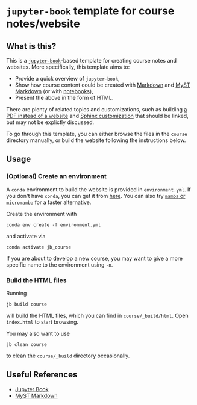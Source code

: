 # `jupyter-book` template for course notes/website

## What is this?

This is a [`jupyter-book`](https://jupyterbook.org/en/stable/intro.html)-based template for creating course notes and websites. More specifically, this template aims to:
- Provide a quick overview of `jupyter-book`,
- Show how course content could be created with [Markdown](https://jupyterbook.org/en/stable/file-types/markdown.html) and [MyST Markdown](https://jupyterbook.org/en/stable/file-types/myst-notebooks.html) (or with [notebooks](https://jupyterbook.org/en/stable/file-types/notebooks.html)),
- Present the above in the form of HTML.

There are plenty of related topics and customizations, such as building [a PDF instead of a website](https://jupyterbook.org/en/stable/advanced/pdf.html) and [Sphinx customization](https://jupyterbook.org/en/stable/sphinx/index.html) that should be linked, but may not be explictly discussed.

To go through this template, you can either browse the files in the `course` directory manually, or build the website following the instructions below.

## Usage

### (Optional) Create an environment

A `conda` environment to build the website is provided in `environment.yml`. If you don't have `conda`, you can get it from [here](https://docs.conda.io/en/latest/). You can also try [`mamba` or `micromamba`](https://mamba.readthedocs.io/en/latest/index.html) for a faster alternative.

Create the environment with
```
conda env create -f environment.yml
```
and activate via
```
conda activate jb_course
```
 If you are about to develop a new course, you may want to give a more specific name to the environment using `-n`.

### Build the HTML files

Running
```
jb build course
```
will build the HTML files, which you can find in `course/_build/html`. Open `index.html` to start browsing.


You may also want to use
```
jb clean course
```
to clean the `course/_build` directory occasionally.

## Useful References
- [Jupyter Book](https://jupyterbook.org/en/stable/intro.html)
- [MyST Markdown](https://myst-parser.readthedocs.io/en/latest/index.html)
